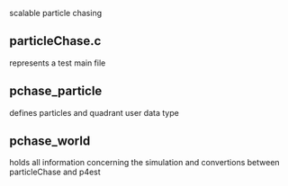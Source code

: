scalable particle chasing

particleChase.c 
----------------------
represents a test main file

pchase_particle
----------------------
defines particles and quadrant user data type

pchase_world
--------------------
holds all information concerning the simulation and convertions between particleChase and p4est
